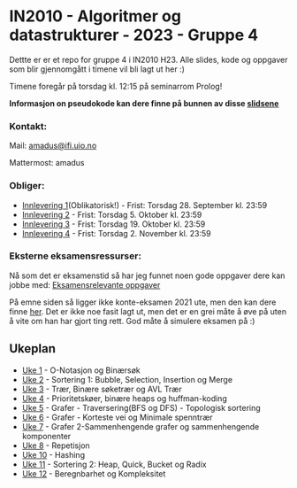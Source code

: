 # IN2010 - Algoritmer og datastrukturer - 2023 - Gruppe 4

Dettte er er et repo for gruppe 4 i IN2010 H23. Alle slides, kode og oppgaver som blir gjennomgått i timene vil bli lagt ut her :)

Timene foregår på torsdag kl. 12:15 på seminarrom Prolog! 


**Informasjon on pseudokode kan dere finne på bunnen av disse [slidsene](https://www.uio.no/studier/emner/matnat/ifi/IN2010/h21/slides/uke-40.pdf)**



### Kontakt:

Mail: amadus@ifi.uio.no

Mattermost: amadus



### Obliger:

* [Innlevering 1](https://www.uio.no/studier/emner/matnat/ifi/IN2010/h23/innleveringer/innlevering1.pdf)(Oblikatorisk!) - Frist: Torsdag 28. September kl. 23:59
* [Innlevering 2](https://www.uio.no/studier/emner/matnat/ifi/IN2010/h23/innleveringer/innlevering2.pdf) - Frist: Torsdag 5. Oktober kl. 23:59
* [Innlevering 3](https://www.uio.no/studier/emner/matnat/ifi/IN2010/h23/innleveringer/innlevering3.pdf) - Frist: Torsdag 19. Oktober kl. 23:59
* [Innlevering 4](https://www.uio.no/studier/emner/matnat/ifi/IN2010/h23/innleveringer/innlevering4.pdf) - Frist: Torsdag 2. November kl. 23:59


### Eksterne eksamensressurser:
Nå som det er eksamenstid så har jeg funnet noen gode oppgaver dere kan jobbe med:
[Eksamensrelevante oppgaver](https://github.com/amaduswaray/IN2010-Gruppe-5/tree/main/Eksamen-Oppgaver)


På emne siden så ligger ikke konte-eksamen 2021 ute, men den kan dere finne [her](https://github.com/amaduswaray/IN2010-Gruppe-5/blob/main/Eksamen-Oppgaver/utsattEksamenH21.pdf). Det er ikke noe fasit lagt ut, men det er en grei måte å øve på uten å vite om han har gjort ting rett. God måte å simulere eksamen på :)


## Ukeplan
* [Uke 1](https://github.com/amaduswaray/IN2010-Gruppe-4/tree/main/Uke%201) - O-Notasjon og Binærsøk
* [Uke 2](https://github.com/amaduswaray/IN2010-Gruppe-4/tree/main/Uke%202) - Sortering 1: Bubble, Selection, Insertion og Merge
* [Uke 3](https://github.com/amaduswaray/IN2010-Gruppe-4/tree/main/Uke%203) - Trær, Binære søketrær og AVL Trær
* [Uke 4](https://github.com/amaduswaray/IN2010-Gruppe-4/tree/main/Uke%204) - Prioritetskøer, binære heaps og huffman-koding
* [Uke 5](https://github.com/amaduswaray/IN2010-Gruppe-4/tree/main/Uke%205) - Grafer - Traversering(BFS og DFS) - Topologisk sortering
* [Uke 6](https://github.com/amaduswaray/IN2010-Gruppe-4/tree/main/Uke%206) - Grafer - Korteste vei og Minimale spenntrær
* [Uke 7](https://github.com/amaduswaray/IN2010-Gruppe-4/tree/main/Uke%207) - Grafer 2-Sammenhengende grafer og sammenhengende komponenter
* [Uke 8](https://github.com/amaduswaray/IN2010-Gruppe-4/tree/main/Uke%208) - Repetisjon
* [Uke 10](https://www.uio.no/studier/emner/matnat/ifi/IN2010/h23/innleveringer/innlevering4.pdf) - Hashing
* [Uke 11](https://github.com/amaduswaray/IN2010-Gruppe-4/tree/main/Uke%2011) - Sortering 2: Heap, Quick, Bucket og Radix
* [Uke 12](https://github.com/amaduswaray/IN2010-Gruppe-4/tree/main/Uke%2012) - Beregnbarhet og Kompleksitet
